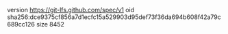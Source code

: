 version https://git-lfs.github.com/spec/v1
oid sha256:dce9375cf856a7d1ecfc15a529903d95def73f36da694b608f42a79c689cc126
size 8452
